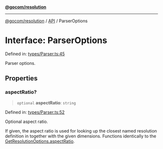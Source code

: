 [**@gocom/resolution**](../README.md)

***

[@gocom/resolution](../README.md) / [API](../Public/API.md) / ParserOptions

# Interface: ParserOptions

Defined in: [types/Parser.ts:45](https://github.com/gocom/resolution/blob/35516f4c70acda51ccc32c2c2e18319df7b05201/src/types/Parser.ts#L45)

Parser options.

## Properties

### aspectRatio?

> `optional` **aspectRatio**: `string`

Defined in: [types/Parser.ts:52](https://github.com/gocom/resolution/blob/35516f4c70acda51ccc32c2c2e18319df7b05201/src/types/Parser.ts#L52)

Optional aspect ratio.

If given, the aspect ratio is used for looking up the closest named resolution definition in together with
the given dimensions. Functions identically to the [GetResolutionOptions.aspectRatio](API.GetResolutionOptions.md#aspectratio).
